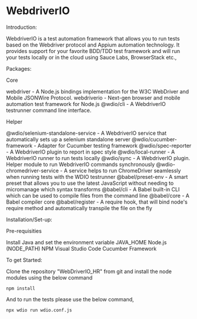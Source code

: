 # WebdriverIO

Introduction:

WebdriverIO is a test automation framework that allows you to run tests based on the Webdriver protocol and Appium automation technology. It provides support for your favorite BDD/TDD test framework and will run your tests locally or in the cloud using Sauce Labs, BrowserStack etc.,

Packages:

Core

webdriver - A Node.js bindings implementation for the W3C WebDriver and Mobile JSONWire Protocol.
webdriverio - Next-gen browser and mobile automation test framework for Node.js
@wdio/cli - A WebdriverIO testrunner command line interface.

Helper

@wdio/selenium-standalone-service - A WebdriverIO service that automatically sets up a selenium standalone server
@wdio/cucumber-framework - Adapter for Cucumber testing framework
@wdio/spec-reporter - A WebdriverIO plugin to report in spec style
@wdio/local-runner - A WebdriverIO runner to run tests locally
@wdio/sync - A WebdriverIO plugin. Helper module to run WebdriverIO commands synchronously
@wdio-chromedriver-service - A service helps to run ChromeDriver seamlessly when running tests with the WDIO testrunner
@babel/preset-env - A smart preset that allows you to use the latest JavaScript without needing to micromanage which syntax transforms
@babel/cli - A Babel built-in CLI which can be used to compile files from the command line
@babel/core - A Babel compiler core
@babel/register - A require hook, that will bind node's require method and automatically transpile the file on the fly

Installation/Set-up:

Pre-requisities

Install Java and set the environment variable JAVA_HOME
Node.js (NODE_PATH)
NPM
Visual Studio Code
Cucumber Framework

To get Started:

Clone the repository "WebDriverIO_HR" from git and install the node modules using the below command

    npm install

And to run the tests please use the below command,

    npx wdio run wdio.conf.js
